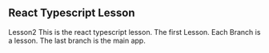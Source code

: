 ## React Typescript Lesson
Lesson2
This is the react typescript lesson. The first Lesson.
Each Branch is a lesson. The last branch is the main app. 